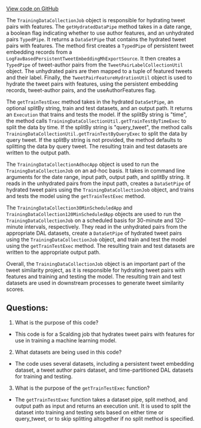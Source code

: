 [View code on GitHub](https://github.com/misbahsy/the-algorithm/src/scala/com/twitter/simclusters_v2/scalding/tweet_similarity/TrainingDataCollectionJob.scala)

The `TrainingDataCollectionJob` object is responsible for hydrating tweet pairs with features. The `getHydratedDataPipe` method takes in a date range, a boolean flag indicating whether to use author features, and an unhydrated pairs `TypedPipe`. It returns a `DataSetPipe` that contains the hydrated tweet pairs with features. The method first creates a `TypedPipe` of persistent tweet embedding records from a `LogFavBasedPersistentTweetEmbeddingMhExportSource`. It then creates a `TypedPipe` of tweet-author pairs from the `TweetPairLabelCollectionUtil` object. The unhydrated pairs are then mapped to a tuple of featured tweets and their label. Finally, the `TweetPairFeatureHydrationUtil` object is used to hydrate the tweet pairs with features, using the persistent embedding records, tweet-author pairs, and the useAuthorFeatures flag.

The `getTrainTestExec` method takes in the hydrated `DataSetPipe`, an optional splitBy string, train and test datasets, and an output path. It returns an `Execution` that trains and tests the model. If the splitBy string is "time", the method calls `TrainingDataCollectionUtil.getTrainTestByTimeExec` to split the data by time. If the splitBy string is "query_tweet", the method calls `TrainingDataCollectionUtil.getTrainTestByQueryExec` to split the data by query tweet. If the splitBy string is not provided, the method defaults to splitting the data by query tweet. The resulting train and test datasets are written to the output path.

The `TrainingDataCollectionAdhocApp` object is used to run the `TrainingDataCollectionJob` on an ad-hoc basis. It takes in command line arguments for the date range, input path, output path, and splitBy string. It reads in the unhydrated pairs from the input path, creates a `DataSetPipe` of hydrated tweet pairs using the `TrainingDataCollectionJob` object, and trains and tests the model using the `getTrainTestExec` method.

The `TrainingDataCollection30MinScheduledApp` and `TrainingDataCollection120MinScheduledApp` objects are used to run the `TrainingDataCollectionJob` on a scheduled basis for 30-minute and 120-minute intervals, respectively. They read in the unhydrated pairs from the appropriate DAL datasets, create a `DataSetPipe` of hydrated tweet pairs using the `TrainingDataCollectionJob` object, and train and test the model using the `getTrainTestExec` method. The resulting train and test datasets are written to the appropriate output path.

Overall, the `TrainingDataCollectionJob` object is an important part of the tweet similarity project, as it is responsible for hydrating tweet pairs with features and training and testing the model. The resulting train and test datasets are used in downstream processes to generate tweet similarity scores.
## Questions: 
 1. What is the purpose of this code?
- This code is for a Scalding job that hydrates tweet pairs with features for use in training a machine learning model.

2. What datasets are being used in this code?
- The code uses several datasets, including a persistent tweet embedding dataset, a tweet author pairs dataset, and time-partitioned DAL datasets for training and testing.

3. What is the purpose of the `getTrainTestExec` function?
- The `getTrainTestExec` function takes a dataset pipe, split method, and output path as input and returns an execution unit. It is used to split the dataset into training and testing sets based on either time or query_tweet, or to skip splitting altogether if no split method is specified.